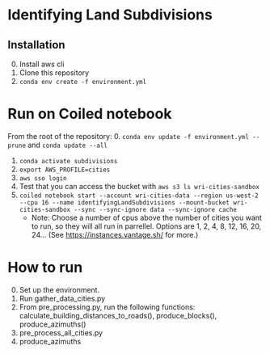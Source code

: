 # Identifying Land Subdivisions

## Installation

0. Install aws cli
1. Clone this repository
2. `conda env create -f environment.yml`


# Run on Coiled notebook
From the root of the repository:
0. `conda env update -f environment.yml --prune` and `conda update --all`
1. `conda activate subdivisions`
2. `export AWS_PROFILE=cities`
3. `aws sso login`
4. Test that you can access the bucket with `aws s3 ls wri-cities-sandbox`
4. `coiled notebook start --account wri-cities-data --region us-west-2 --cpu 16 --name identifyingLandSubdivisions --mount-bucket wri-cities-sandbox --sync --sync-ignore data --sync-ignore cache`
    * Note: Choose a number of cpus above the number of cities you want to run, so they will all run in parrellel. Options are 1, 2, 4, 8, 12, 16, 20, 24... (See https://instances.vantage.sh/ for more.)


# How to run
0. Set up the environment.
1. Run gather_data_cities.py
2. From pre_processing.py, run the following functions: calculate_building_distances_to_roads(), produce_blocks(), produce_azimuths()
1. pre_process_all_cities.py
2. produce_azimuths

